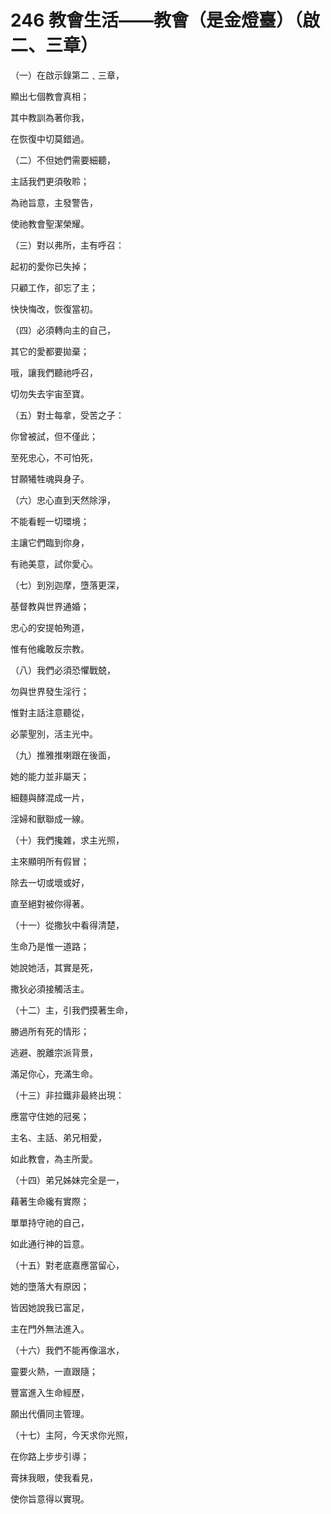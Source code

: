 # 246 教會生活——教會（是金燈臺）（啟二、三章）

（一）在啟示錄第二﹑三章，

顯出七個教會真相；

其中教訓為著你我，

在恢復中切莫錯過。

（二）不但她們需要細聽，

主話我們更須敬聆；

為祂旨意，主發警告，

使祂教會聖潔榮耀。

（三）對以弗所，主有呼召：

起初的愛你已失掉；

只顧工作，卻忘了主；

快快悔改，恢復當初。

（四）必須轉向主的自己，

其它的愛都要拋棄；

哦，讓我們聽祂呼召，

切勿失去宇宙至寶。

（五）對士每拿，受苦之子：

你曾被試，但不僅此；

至死忠心，不可怕死，

甘願犧牲魂與身子。

（六）忠心直到天然除淨，

不能看輕一切環境；

主讓它們臨到你身，

有祂美意，試你愛心。

（七）到別迦摩，墮落更深，

基督教與世界通婚；

忠心的安提帕殉道，

惟有他纔敢反宗教。

（八）我們必須恐懼戰兢，

勿與世界發生淫行；

惟對主話注意聽從，

必蒙聖別，活主光中。

（九）推雅推喇跟在後面，

她的能力並非屬天；

細麵與酵混成一片，

淫婦和獸聯成一線。

（十）我們攙雜，求主光照，

主來顯明所有假冒；

除去一切或壞或好，

直至絕對被你得著。

（十一）從撒狄中看得清楚，

生命乃是惟一道路；

她說她活，其實是死，

撒狄必須接觸活主。

（十二）主，引我們摸著生命，

勝過所有死的情形；

逃避、脫離宗派背景，

滿足你心，充滿生命。

（十三）非拉鐵非最終出現：

應當守住她的冠冕；

主名、主話、弟兄相愛，

如此教會，為主所愛。

（十四）弟兄姊妹完全是一，

藉著生命纔有實際；

單單持守祂的自己，

如此通行神的旨意。

（十五）對老底嘉應當留心，

她的墮落大有原因；

皆因她說我已富足，

主在門外無法進入。

（十六）我們不能再像溫水，

靈要火熱，一直跟隨；

豐富進入生命經歷，

願出代價同主管理。

（十七）主阿，今天求你光照，

在你路上步步引導；

膏抹我眼，使我看見，

使你旨意得以實現。

